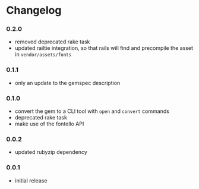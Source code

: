 # Changelog

### 0.2.0

* removed deprecated rake task
* updated railtie integration, so that rails will find and precompile the asset in `vendor/assets/fonts`

### 0.1.1

* only an update to the gemspec description

### 0.1.0

* convert the gem to a CLI tool with `open` and `convert` commands
* deprecated rake task
* make use of the fontello API

### 0.0.2

* updated rubyzip dependency

### 0.0.1

* initial release
